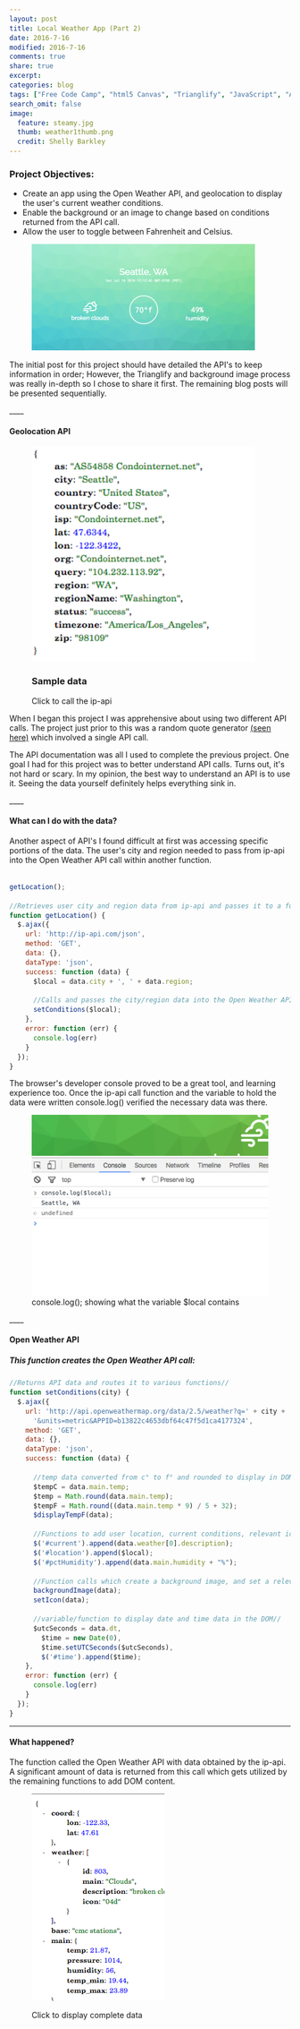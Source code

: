 ```yaml
---
layout: post
title: Local Weather App (Part 2)
date: 2016-7-16
modified: 2016-7-16
comments: true
share: true
excerpt:
categories: blog
tags: ["Free Code Camp", "html5 Canvas", "Trianglify", "JavaScript", "API"]
search_omit: false
image:
  feature: steamy.jpg
  thumb: weather1thumb.png
  credit: Shelly Barkley
---
```



### Project Objectives:
  * Create an app using the Open Weather API, and geolocation to display the user's current weather conditions.
  * Enable the background or an image to change based on conditions returned from the API call.
  * Allow the user to toggle between Fahrenheit and Celsius.

  <figure>
  <a href="http://www.recklessmoxie.com/Weather-App/"><img src="/images/weather2thumb.png">
  </a>
  </figure>

<p>The initial post for this project should have detailed the API's to keep information in order; However, the Trianglify and background image process was really in-depth so I chose to share it first. The remaining blog posts will be presented sequentially.</p>
____




#### Geolocation API

<figure class="caption-title pull-right">
<img src="/images/ipapi.png">
<figcaption>
<h3>Sample data</h3>
<p>Click to call the ip-api</p>
</figcaption>
<a href="http://ip-api.com/json"></a>
</figure>

<p>When I began this project I was apprehensive about using two different API calls. The project just prior to this was a random quote generator <a href="http://codepen.io/RecklessMoxie/full/BzKKLP/">(seen here)</a> which involved a single API call.</p>

<p> The API documentation was all I used to complete the previous project. One goal I had for this project was to better understand API calls. Turns out, it's not hard or scary. In my opinion, the best way to understand an API is to use it. Seeing the data yourself definitely helps everything sink in.</p>
____

#### What can I do with the data?

<p> Another aspect of API's I found difficult at first was accessing specific portions of the data. The user's city and region needed to pass from ip-api into the Open Weather API call within another function.</p>

```javascript

getLocation();

//Retrieves user city and region data from ip-api and passes it to a function for an Open Weather API call //
function getLocation() {
  $.ajax({
    url: 'http://ip-api.com/json',
    method: 'GET',
    data: {},
    dataType: 'json',
    success: function (data) {
      $local = data.city + ', ' + data.region;

      //Calls and passes the city/region data into the Open Weather API function//
      setConditions($local);
    },
    error: function (err) {
      console.log(err)
    }
  });
}
```

<p>The browser's developer console proved to be a great tool, and learning experience too. Once the ip-api call function and the variable to hold the data were written console.log() verified the necessary data was there. </p>

<p>
<figure>
<a href="/images/consolelog.png">
<img src="/images/consolelog.png">
</a>
<figcaption>
console.log(); showing what the variable $local contains
</figcaption>
</figure>
</p>
____

#### Open Weather API

##### This function creates the Open Weather API call:

```javascript
//Returns API data and routes it to various functions//
function setConditions(city) {
  $.ajax({
    url: 'http://api.openweathermap.org/data/2.5/weather?q=' + city +
      '&units=metric&APPID=b13822c4653dbf64c47f5d1ca4177324',
    method: 'GET',
    data: {},
    dataType: 'json',
    success: function (data) {

      //temp data converted from c° to f° and rounded to display in DOM//
      $tempC = data.main.temp;
      $temp = Math.round(data.main.temp);
      $tempF = Math.round((data.main.temp * 9) / 5 + 32);
      $displayTempF(data);

      //Functions to add user location, current conditions, relevant icon, and humidity % into the DOM//
      $('#current').append(data.weather[0].description);
      $('#location').append($local);
      $('#pctHumidity').append(data.main.humidity + "%");

      //Function calls which create a background image, and set a relevant icon to the DOM//
      backgroundImage(data);
      setIcon(data);

      //variable/function to display date and time data in the DOM//
      $utcSeconds = data.dt,
        $time = new Date(0),
        $time.setUTCSeconds($utcSeconds),
        $('#time').append($time);
    },
    error: function (err) {
      console.log(err)
    }
  });
}
```
____

#### What happened?

<p>The function called the Open Weather API with data obtained by the ip-api. A significant amount of data is returned from this call which gets utilized by the remaining functions to add DOM content.</p>

<p>
<figure>
<a href="/images/openweathercall.png">
<img src="/images/openweatherthumb.png">
</a>
<figcaption>
<p>Click to display complete data</p>
</figcaption>
</figure>
</p>
